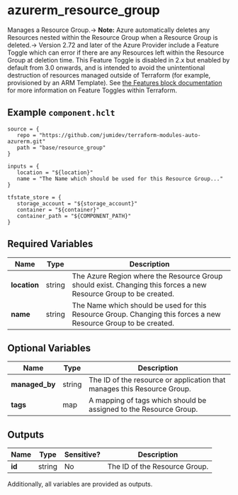 # azurerm_resource_group

Manages a Resource Group.-> **Note:** Azure automatically deletes any Resources nested within the Resource Group when a Resource Group is deleted.-> Version 2.72 and later of the Azure Provider include a Feature Toggle which can error if there are any Resources left within the Resource Group at deletion time. This Feature Toggle is disabled in 2.x but enabled by default from 3.0 onwards, and is intended to avoid the unintentional destruction of resources managed outside of Terraform (for example, provisioned by an ARM Template). See [the Features block documentation](https://registry.terraform.io/providers/hashicorp/azurerm/latest/docs/guides/features-block) for more information on Feature Toggles within Terraform.

## Example `component.hclt`

```hcl
source = {
   repo = "https://github.com/jumidev/terraform-modules-auto-azurerm.git"   
   path = "base/resource_group"   
}

inputs = {
   location = "${location}"   
   name = "The Name which should be used for this Resource Group..."   
}

tfstate_store = {
   storage_account = "${storage_account}"   
   container = "${container}"   
   container_path = "${COMPONENT_PATH}"   
}

```

## Required Variables

| Name | Type |  Description |
| ---- | --------- |  ----------- |
| **location** | string |  The Azure Region where the Resource Group should exist. Changing this forces a new Resource Group to be created. | 
| **name** | string |  The Name which should be used for this Resource Group. Changing this forces a new Resource Group to be created. | 

## Optional Variables

| Name | Type |  Description |
| ---- | --------- |  ----------- |
| **managed_by** | string |  The ID of the resource or application that manages this Resource Group. | 
| **tags** | map |  A mapping of tags which should be assigned to the Resource Group. | 



## Outputs

| Name | Type | Sensitive? | Description |
| ---- | ---- | --------- | --------- |
| **id** | string | No  | The ID of the Resource Group. | 

Additionally, all variables are provided as outputs.
